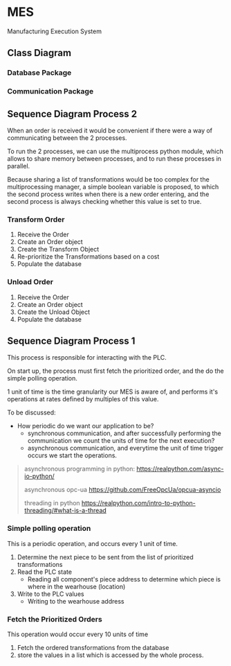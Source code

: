 # MES

Manufacturing Execution System


## Class Diagram

### Database Package

### Communication Package

## Sequence Diagram Process 2

When an order is received it would be convenient if there were a way of communicating between the 2 processes.

To run the 2 processes, we can use the multiprocess python module, which allows to share memory between processes, and to run these processes in parallel.

Because sharing a list of transformations would be too complex for the multiprocessing manager, a simple boolean variable is proposed, to which the second process writes when there is a new order entering, and the second process is always checking whether this value is set to true.


### Transform Order

1. Receive the Order
2. Create an Order object
3. Create the Transform Object
4. Re-prioritize the Transformations based on a cost
5. Populate the database

### Unload Order

1. Receive the Order
2. Create an Order object
3. Create the Unload Object
4. Populate the database

## Sequence Diagram Process 1

This process is responsible for interacting with the PLC. 

On start up, the process must first fetch the prioritized order, and the do the simple polling operation.

1 unit of time is the time granularity our MES is aware of, and performs it's operations at rates defined by multiples of this value.

To be discussed: 
- How periodic do we want our application to be? 
	- synchronous communication, and after successfully performing the communication we count the units of time for the next execution?
	- asynchronous communication, and everytime the unit of time trigger occurs we start the operations.

> asynchronous programming in python:
> https://realpython.com/async-io-python/
> 
> asynchronous opc-ua
> https://github.com/FreeOpcUa/opcua-asyncio
>
> threading in python
> https://realpython.com/intro-to-python-threading/#what-is-a-thread
 

### Simple polling operation

This is a periodic operation, and occurs every 1 unit of time.


1. Determine the next piece to be sent from the list of prioritized transformations
2. Read the PLC state
	- Reading all component's piece address to determine which piece is where in the wearhouse (location)
3. Write to the PLC values
	- Writing to the wearhouse address


### Fetch the Prioritized Orders 

This operation would occur every 10 units of time

1. Fetch the ordered transformations from the database
2. store the values in a list which is accessed by the whole process.


